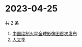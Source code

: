 # 2023-04-25

共 2 条

<!-- BEGIN ZHIHUSEARCH -->
<!-- 最后更新时间 Tue Apr 25 2023 03:14:33 GMT+0800 (China Standard Time) -->
1. [中国绘制火星全球影像图首次发布](https://www.zhihu.com/search?q=中国绘制火星全球影像图首次发布)
1. [人文季](https://www.zhihu.com/search?q=人文季)
<!-- END ZHIHUSEARCH -->
